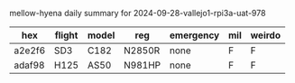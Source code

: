 mellow-hyena daily summary for 2024-09-28-vallejo1-rpi3a-uat-978

|hex|flight|model|reg|emergency|mil|weirdo|
|--|--|--|--|--|--|--|
|a2e2f6|SD3|C182|N2850R|none|F|F|
|adaf98|H125|AS50|N981HP|none|F|F|
